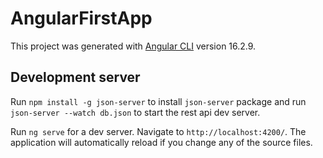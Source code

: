 # AngularFirstApp

This project was generated with [Angular CLI](https://github.com/angular/angular-cli) version 16.2.9.

## Development server

Run `npm install -g json-server` to install `json-server` package and run `json-server --watch db.json` to start the rest api dev server.

Run `ng serve` for a dev server. Navigate to `http://localhost:4200/`. The application will automatically reload if you change any of the source files.

